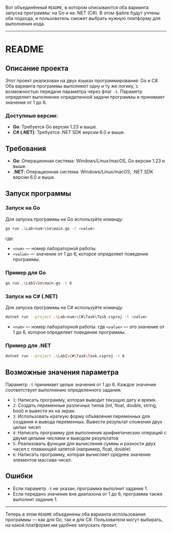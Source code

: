 Вот объединённый `README`, в котором описываются оба варианта запуска программы: на Go и на .NET (C#). В этом файле будут учтены оба подхода, и пользователь сможет выбрать нужную платформу для выполнения кода.

---

# README

## Описание проекта

Этот проект реализован на двух языках программирования: Go и C#. Оба варианта программы выполняют одну и ту же логику, с возможностью передачи параметра через флаг `-t`. Параметр определяет выполнение определенной задачи программы и принимает значения от 1 до 6.

### Доступные версии:
- **Go**: Требуется Go версии 1.23 и выше.
- **C# (.NET)**: Требуется .NET SDK версии 6.0 и выше.

## Требования

- **Go**: Операционная система: Windows/Linux/macOS, Go версии 1.23 и выше.
- **.NET**: Операционная система: Windows/Linux/macOS, .NET SDK версии 6.0 и выше.

## Запуск программы

### Запуск на Go

Для запуска программы на Go используйте команду:

```bash
go run .\Lab<num>\Go\main.go -t <value>
```

где:
- `<num>` — номер лабораторной работы.
- `<value>` — значение от 1 до 6, которое определяет поведение программы.

### Пример для Go

```bash
go run .\Lab1\Go\main.go -t 6
```

### Запуск на C# (.NET)

Для запуска программы на C# используйте команду:

```bash
dotnet run --project .\Lab<num>\C#\Task\Task.csproj -t <value>
```

- `<num>` — номер лабораторной работы.
где `<value>` — это значение от 1 до 6, которое определяет поведение программы.

### Пример для .NET

```bash
dotnet run --project .\Lab1\C#\Task\Task.csproj -t 6
```

## Возможные значения параметра

Параметр `-t` принимает целые значения от 1 до 6. Каждое значение соответствует выполнению определенного задания:

- `1`: Написать программу, которая выводит текущую дату и время.
- `2`: Создать переменные различных типов (int, float, double, string, bool) и вывести их на экран.
- `3`: Использовать краткую форму объявления переменных для создания и вывода переменных. Вывести результат сложения двух целых чисел
- `4`: Написать программу для выполнения арифметических операций с двумя целыми числами и выводом результатов
- `5`: Реализовать функции для вычисления суммы и разности двух чисел с плавающей запятой (например, float, double)
- `6`: Написать программу, которая вычисляет среднее значение элементов массива чисел.

## Ошибки

- Если параметр `-t` не указан, программа выполнит задание 1.
- Если передано значение вне диапазона от 1 до 6, программа также выполнит задание 1.

---

Теперь в этом `README` объединены оба варианта использования программы — как для Go, так и для C#. Пользователи могут выбирать, на какой платформе им удобнее запускать проект.